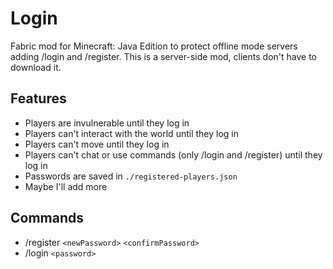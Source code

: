 # Login
Fabric mod for Minecraft: Java Edition to protect offline mode servers adding /login and /register. This is a server-side mod, clients don't have to download it.

## Features
- Players are invulnerable until they log in
- Players can't interact with the world until they log in
- Players can't move until they log in
- Players can't chat or use commands (only /login and /register) until they log in
- Passwords are saved in `./registered-players.json`
- Maybe I'll add more

## Commands
- /register `<newPassword>` `<confirmPassword>`
- /login `<password>`
